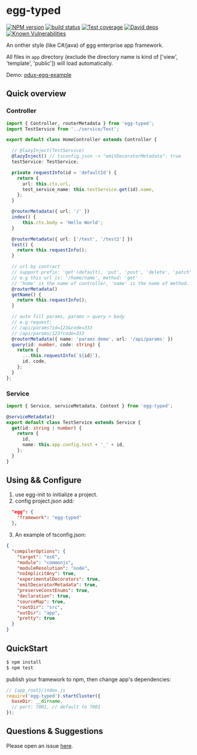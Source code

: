 # egg-typed

[![NPM version][npm-image]][npm-url]
[![build status][travis-image]][travis-url]
[![Test coverage][codecov-image]][codecov-url]
[![David deps][david-image]][david-url]
[![Known Vulnerabilities][snyk-image]][snyk-url]

[npm-image]: https://img.shields.io/npm/v/egg-typed.svg?style=flat-square
[npm-url]: https://npmjs.org/package/egg-typed
[travis-image]: https://img.shields.io/travis/eggjs/egg-typed.svg?style=flat-square
[travis-url]: https://travis-ci.org/eggjs/egg-typed
[codecov-image]: https://codecov.io/github/eggjs/egg-typed/coverage.svg?branch=master
[codecov-url]: https://codecov.io/github/eggjs/egg-typed?branch=master
[david-image]: https://img.shields.io/david/eggjs/egg-typed.svg?style=flat-square
[david-url]: https://david-dm.org/eggjs/egg-typed
[snyk-image]: https://snyk.io/test/npm/egg-typed/badge.svg?style=flat-square
[snyk-url]: https://snyk.io/test/npm/egg-typed

An onther style (like C#/java) of [egg](https://github.com/eggjs/egg) enterprise app framework.

All files in `app` directory (exclude the directory name is kind of ['view', 'template', 'public']) will load automatically.

Demo: [odux-egg-example](https://github.com/zhang740/odux-egg-example)

## Quick overview

### Controller
```ts
import { Controller, routerMetadata } from 'egg-typed';
import TestService from '../service/Test';

export default class HomeController extends Controller {

  // @lazyInject(TestService)
  @lazyInject() // tsconfig.json -> "emitDecoratorMetadata": true
  testService: TestService;

  private requestInfo(id = 'defaultId') {
    return {
      url: this.ctx.url,
      test_service_name: this.testService.get(id).name,
    };
  }

  @routerMetadata({ url: '/' })
  index() {
      this.ctx.body = 'Hello World';
  }

  @routerMetadata({ url: ['/test', '/test2'] })
  test() {
    return this.requestInfo();
  }

  // url by contract
  // support prefix: 'get'(default), 'put', 'post', 'delete', 'patch'
  // e.g this url is: '/home/name', method: 'get'
  // 'home' is the name of controller, 'name' is the name of method.
  @routerMetadata()
  getName() {
    return this.requestInfo();
  }

  // auto fill params, params > query > body
  // e.g request: 
  // /api/params?id=123&code=333
  // /api/params/123?code=333
  @routerMetadata({ name: 'params demo', url: '/api/params' })
  query(id: number, code: string) {
    return {
      ...this.requestInfo(`${id}`),
      id, code,
    };
  }
};
```

### Service
```ts
import { Service, serviceMetadata, Context } from 'egg-typed';

@serviceMetadata()
export default class TestService extends Service {
  get(id: string | number) {
    return {
      id,
      name: this.app.config.test + '_' + id,
    };
  }
}

```

## Using && Configure
1. use egg-init to initialize a project.
2. config project.json add:
```json
  "egg": {
    "framework": "egg-typed"
  },
```
3. An example of tsconfig.json:
```json
{
  "compilerOptions": {
    "target": "es6",
    "module": "commonjs",
    "moduleResolution": "node",
    "noImplicitAny": true,
    "experimentalDecorators": true,
    "emitDecoratorMetadata": true,
    "preserveConstEnums": true,
    "declaration": true,
    "sourceMap": true,
    "rootDir": "src",
    "outDir": "app",
    "pretty": true
  }
}
```

## QuickStart

```bash
$ npm install
$ npm test
```

publish your framework to npm, then change app's dependencies:

```js
// {app_root}/index.js
require('egg-typed').startCluster({
  baseDir: __dirname,
  // port: 7001, // default to 7001
});

```

## Questions & Suggestions

Please open an issue [here](https://github.com/zhang740/egg-typed/issues).

